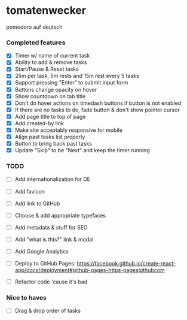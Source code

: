 # tomatenwecker

pomodoro auf deutsch

### Completed features
- [x] Timer w/ name of current task
- [x] Ability to add & remove tasks
- [x] Start/Pause & Reset tasks
- [x] 25m per task, 5m rests and 15m rest every 5 tasks
- [x] Support pressing "Enter" to submit input form
- [x] Buttons change opacity on hover
- [x] Show countdown on tab title
- [x] Don't do hover actions on timedash buttons if button is not enabled
- [x] If there are no tasks to do, fade button & don't show pointer cursor
- [x] Add page title to top of page
- [x] Add created-by link
- [x] Make site acceptably responsive for mobile
- [x] Align past tasks list properly
- [x] Button to bring back past tasks
- [x] Update "Skip" to be "Next" and keep the timer running

### TODO
- [ ] Add internationalization for DE
- [ ] Add favicon
- [ ] Add link to GitHub
- [ ] Choose & add appropriate typefaces
- [ ] Add metadata & stuff for SEO
- [ ] Add "what is this?" link & modal
- [ ] Add Google Analytics
- [ ] Deploy to GitHub Pages: https://facebook.github.io/create-react-app/docs/deployment#github-pages-https-pagesgithubcom
- [ ] Refactor code 'cause it's bad


### Nice to haves
- [ ] Drag & drop order of tasks

